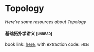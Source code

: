 # Topology
*Here're some resources about Topology*

#### 基础拓扑学讲义 [`UNREAD`]
book link: [here](https://pan.baidu.com/s/1DeAIAIR_oUW9zLiX6eYc4A), with extraction code: `e83d`


